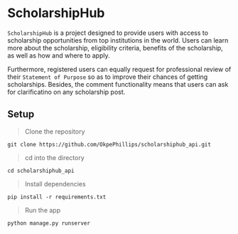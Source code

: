 # ScholarshipHub

`ScholarshipHub` is a project designed to provide users with access to scholarship opportunities from top institutions in the world. Users can learn more about the scholarship, eligibility criteria, benefits of the scholarship, as well as how and where to apply.

Furthermore, registered users can equally request for professional review of their `Statement of Purpose` so as to improve their chances of getting scholarships. Besides, the comment functionality means that users can ask for clarificatino on any scholarship post.

## Setup

> Clone the repository
  
    git clone https://github.com/OkpePhillips/scholarshiphub_api.git
    
> cd into the directory
    
    
    cd scholarshiphub_api
  
> Install dependencies
    
   
    pip install -r requirements.txt
  
> Run the app
    
    
    python manage.py runserver